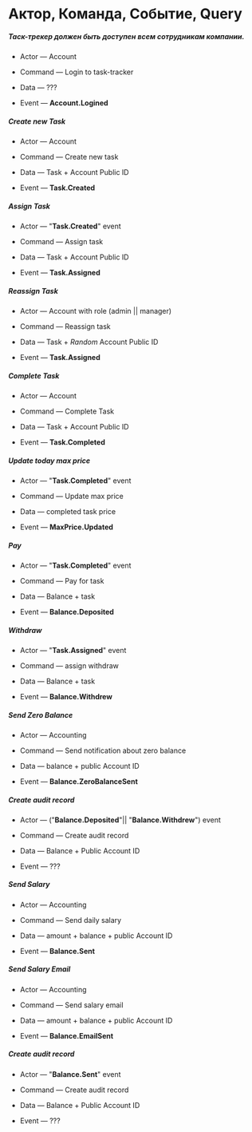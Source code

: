 # Актор, Команда, Событие, Query

##### Таск-трекер должен быть  доступен всем сотрудникам компании.
*   Actor — Account

*   Command — Login to task-tracker

*   Data — ???

*   Event — **Account.Logined**
#####  Create new Task
*   Actor — Account
*   Command — Create new task

*   Data — Task + Account Public ID

*   Event — **Task.Created**
#####  Assign Task 
*   Actor — "**Task.Created**" event
*   Command — Assign task 

*   Data — Task + Account Public ID

*   Event — **Task.Assigned**
#####  Reassign Task 
*   Actor — Account with role (admin || manager)
*   Command — Reassign task 

*   Data — Task + *Random* Account Public ID

*   Event — **Task.Assigned**

#####  Complete Task
*   Actor — Account
*   Command — Complete Task

*   Data — Task + Account Public ID

*   Event — **Task.Completed**
#####  Update today max price
*    Actor — "**Task.Completed**" event
*   Command — Update max price

*   Data — completed task price 
*   Event — **MaxPrice.Updated**
#####  Pay 
*   Actor — "**Task.Completed**" event
*   Command — Pay for task

*   Data — Balance + task

*   Event — **Balance.Deposited**
##### Withdraw
*   Actor — "**Task.Assigned**" event
*   Command — assign withdraw

*   Data — Balance + task

*   Event — **Balance.Withdrew**
##### Send Zero Balance
*   Actor — Accounting
*   Command — Send notification about zero balance

*   Data — balance + public Account ID

*   Event — **Balance.ZeroBalanceSent**

##### Create audit record 
*   Actor — ("**Balance.Deposited**"|| "**Balance.Withdrew**") event
*   Command — Create audit record

*   Data — Balance + Public Account ID

*   Event — ???
##### Send Salary
*   Actor — Accounting
*   Command — Send daily salary

*   Data — amount + balance + public Account ID

*   Event — **Balance.Sent**
##### Send Salary Email
*   Actor — Accounting
*   Command — Send salary email

*   Data — amount + balance + public Account ID

*   Event — **Balance.EmailSent**
##### Create audit record 
*   Actor — "**Balance.Sent**" event
*   Command — Create audit record

*   Data — Balance + Public Account ID

*   Event — ???

 




 